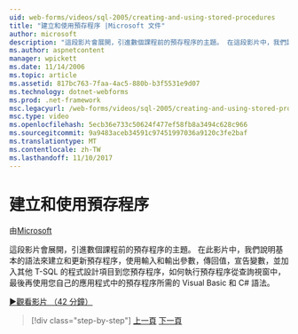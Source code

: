 ```yaml
---
uid: web-forms/videos/sql-2005/creating-and-using-stored-procedures
title: "建立和使用預存程序 |Microsoft 文件"
author: microsoft
description: "這段影片會展開，引進數個課程前的預存程序的主題。 在這段影片中，我們說明基本的語法來建立和更新..."
ms.author: aspnetcontent
manager: wpickett
ms.date: 11/14/2006
ms.topic: article
ms.assetid: 817bc763-7faa-4ac5-880b-b3f5531e9d07
ms.technology: dotnet-webforms
ms.prod: .net-framework
msc.legacyurl: /web-forms/videos/sql-2005/creating-and-using-stored-procedures
msc.type: video
ms.openlocfilehash: 5ecb36e733c50624f477ef58fb8a3494c628c966
ms.sourcegitcommit: 9a9483aceb34591c97451997036a9120c3fe2baf
ms.translationtype: MT
ms.contentlocale: zh-TW
ms.lasthandoff: 11/10/2017
---
```

<a name="creating-and-using-stored-procedures"></a>建立和使用預存程序
====================
由[Microsoft](https://github.com/microsoft)

這段影片會展開，引進數個課程前的預存程序的主題。 在此影片中，我們說明基本的語法來建立和更新預存程序，使用輸入和輸出參數，傳回值，宣告變數，並加入其他 T-SQL 的程式設計項目到您預存程序，如何執行預存程序從查詢視窗中，最後再使用您自己的應用程式中的預存程序所需的 Visual Basic 和 C# 語法。

[&#9654;觀看影片 （42 分鐘）](https://channel9.msdn.com/Blogs/ASP-NET-Site-Videos/creating-and-using-stored-procedures)

>[!div class="step-by-step"]
[上一頁](building-and-customizing-reports-in-business-intelligence-development-studio.md)
[下一頁](enabling-full-text-search-in-your-text-data.md)
